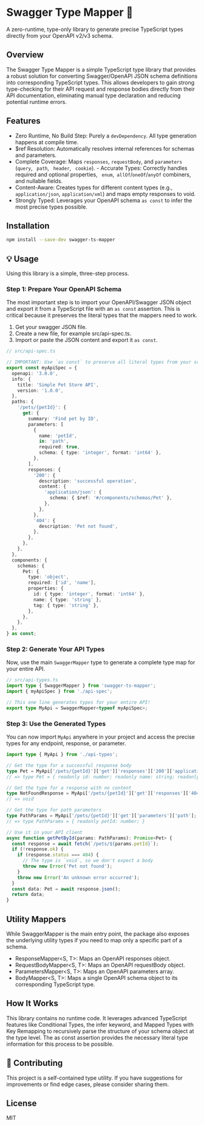 # Swagger Type Mapper 🔄

A zero-runtime, type-only library to generate precise TypeScript types directly from your OpenAPI v2/v3 schema.

## Overview

The Swagger Type Mapper is a simple TypeScript type library that provides a robust solution for converting Swagger/OpenAPI JSON schema definitions into corresponding TypeScript types. This allows developers to gain strong type-checking for their API request and response bodies directly from their API documentation, eliminating manual type declaration and reducing potential runtime errors.

## Features

- Zero Runtime, No Build Step: Purely a `devDependency`. All type generation happens at compile time.
- $ref Resolution: Automatically resolves internal references for schemas and parameters.
- Complete Coverage: Maps `responses`, `requestBody`, and `parameters` (`query`, ` path`, ` header`, ` cookie`).
-️ Accurate Types: Correctly handles required and optional properties, ` enum`,` allOf`/`oneOf`/`anyOf` combiners, and nullable fields.
- Content-Aware: Creates types for different content types (e.g., `application/json`, `application/xml`) and maps empty responses to void.
- Strongly Typed: Leverages your OpenAPI schema `as const` to infer the most precise types possible.

## Installation 

```sh
npm install --save-dev swagger-ts-mapper
```

## 💡 Usage

Using this library is a simple, three-step process.

### Step 1: Prepare Your OpenAPI Schema

The most important step is to import your OpenAPI/Swagger JSON object and export it from a TypeScript file with an `as const` assertion. This is critical because it preserves the literal types that the mappers need to work.

1. Get your swagger JSON file.
2. Create a new file, for example src/api-spec.ts.
3. Import or paste the JSON content and export it `as const`.

```ts
// src/api-spec.ts

// IMPORTANT: Use `as const` to preserve all literal types from your schema.
export const myApiSpec = {
  openapi: '3.0.0',
  info: {
    title: 'Simple Pet Store API',
    version: '1.0.0',
  },
  paths: {
    '/pets/{petId}': {
      get: {
        summary: 'Find pet by ID',
        parameters: [
          {
            name: 'petId',
            in: 'path',
            required: true,
            schema: { type: 'integer', format: 'int64' },
          },
        ],
        responses: {
          '200': {
            description: 'successful operation',
            content: {
              'application/json': {
                schema: { $ref: '#/components/schemas/Pet' },
              },
            },
          },
          '404': {
            description: 'Pet not found',
          },
        },
      },
    },
  },
  components: {
    schemas: {
      Pet: {
        type: 'object',
        required: ['id', 'name'],
        properties: {
          id: { type: 'integer', format: 'int64' },
          name: { type: 'string' },
          tag: { type: 'string' },
        },
      },
    },
  },
} as const;
```

### Step 2: Generate Your API Types

Now, use the main `SwaggerMapper` type to generate a complete type map for your entire API.

```ts
// src/api-types.ts
import type { SwaggerMapper } from 'swagger-ts-mapper';
import { myApiSpec } from './api-spec';

// This one line generates types for your entire API!
export type MyApi = SwaggerMapper<typeof myApiSpec>;
```

### Step 3: Use the Generated Types

You can now import `MyApi` anywhere in your project and access the precise types for any endpoint, response, or parameter.

```ts
import type { MyApi } from './api-types';

// Get the type for a successful response body
type Pet = MyApi['/pets/{petId}']['get']['responses']['200']['application/json'];
// => type Pet = { readonly id: number; readonly name: string; readonly tag?: string; }

// Get the type for a response with no content
type NotFoundResponse = MyApi['/pets/{petId}']['get']['responses']['404'];
// => void

// Get the type for path parameters
type PathParams = MyApi['/pets/{petId}']['get']['parameters']['path'];
// => type PathParams = { readonly petId: number; }

// Use it in your API client
async function getPetById(params: PathParams): Promise<Pet> {
  const response = await fetch(`/pets/${params.petId}`);
  if (!response.ok) {
    if (response.status === 404) {
      // The type is `void`, so we don't expect a body
      throw new Error('Pet not found');
    }
    throw new Error('An unknown error occurred');
  }
  const data: Pet = await response.json();
  return data;
}
```

## Utility Mappers

While SwaggerMapper is the main entry point, the package also exposes the underlying utility types if you need to map only a specific part of a schema.

- ResponseMapper<S, T>: Maps an OpenAPI responses object.
- RequestBodyMapper<S, T>: Maps an OpenAPI requestBody object.
- ParametersMapper<S, T>: Maps an OpenAPI parameters array.
- BodyMapper<S, T>: Maps a single OpenAPI schema object to its corresponding TypeScript type.

## How It Works

This library contains no runtime code. It leverages advanced TypeScript features like Conditional Types, the infer keyword, and Mapped Types with Key Remapping to recursively parse the structure of your schema object at the type level. The as const assertion provides the necessary literal type information for this process to be possible.

## 🤝 Contributing
This project is a self-contained type utility. If you have suggestions for improvements or find edge cases, please consider sharing them.

## License

MIT